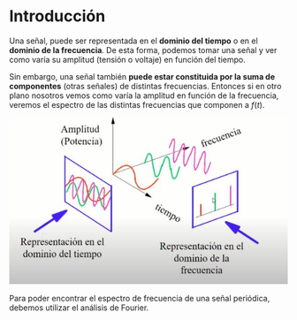 # Introducción

Una señal, puede ser representada en el **dominio del tiempo** o en el **dominio de la frecuencia**. De esta forma, podemos tomar una señal y ver como varía su amplitud (tensión o voltaje) en función del tiempo.

Sin embargo, una señal también **puede estar constituida por la suma de componentes** (otras señales) de distintas frecuencias. Entonces si en otro plano nosotros vemos como varía la amplitud en función de la frecuencia, veremos el espectro de las distintas frecuencias que componen a $f(t)$.

![dominio_tiempo_frecuencia](../../assets/dominio_tiempo_frecuencia.png)

Para poder encontrar el espectro de frecuencia de una señal periódica, debemos utilizar el análisis de Fourier.